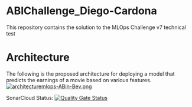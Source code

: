 # ABIChallenge_Diego-Cardona
This repository contains the solution to the MLOps Challenge v7 technical test

# Architecture
The following is the proposed architecture for deploying a model that predicts the earnings of a movie based on various features.
[![architecturemlops-ABin-Bev.png](https://i.postimg.cc/VNkXxmcQ/architecturemlops-ABin-Bev.png)](https://postimg.cc/xXBkHrCt)

SonarCloud Status: [![Quality Gate Status](https://sonarcloud.io/api/project_badges/measure?project=DiegoCardona01_ABIChallenge_Diego-Cardona&metric=alert_status&token=4934187b79ce77a2932ca63d4b86aace4ffe2d3b)](https://sonarcloud.io/summary/new_code?id=DiegoCardona01_ABIChallenge_Diego-Cardona)